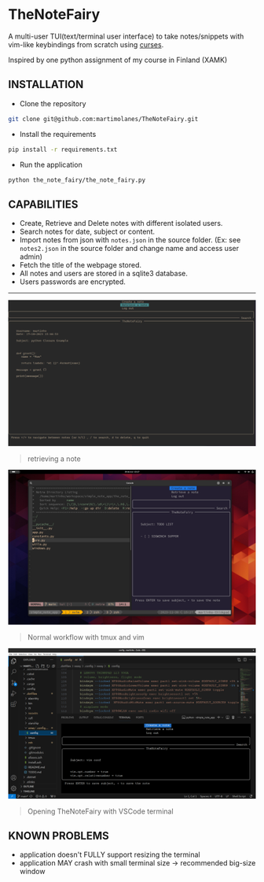 # TheNoteFairy

A multi-user TUI(text/terminal user interface) to take notes/snippets with vim-like keybindings from scratch using [curses](https://docs.python.org/3/library/curses.html#module-curses).

Inspired by one python assignment of my course in Finland (XAMK)

## INSTALLATION
- Clone the repository
```bash
git clone git@github.com:martimolanes/TheNoteFairy.git
```

- Install the requirements
```bash
pip install -r requirements.txt
```

- Run the application
```bash
python the_note_fairy/the_note_fairy.py
```

## CAPABILITIES
- Create, Retrieve and Delete notes with different isolated users.
- Search notes for date, subject or content.
- Import notes from json with `notes.json` in the source folder. (Ex: see `notes2.json` in the source folder and change name and access user admin)
- Fetch the title of the webpage stored.
- All notes and users are stored in a sqlite3 database.
- Users passwords are encrypted.

---

![retrieving](./assets/retrieve_note.png)
> retrieving a note

![workflow](./assets/workflow.png)
> Normal workflow with tmux and vim

![VSCode](./assets/VScode-preview.png)
> Opening TheNoteFairy with VSCode terminal

## KNOWN PROBLEMS
- application doesn't FULLY support resizing the terminal
- application MAY crash with small terminal size -> recommended big-size window
